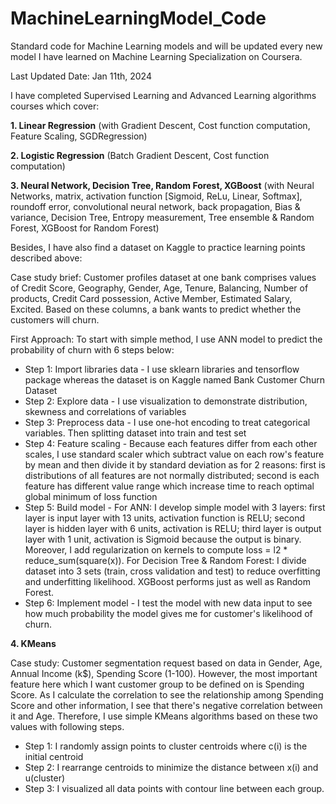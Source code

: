 # MachineLearningModel_Code
Standard code for Machine Learning models and will be updated every new model I have learned on Machine Learning Specialization on Coursera.

Last Updated Date: Jan 11th, 2024

I have completed Supervised Learning and Advanced Learning algorithms courses which cover:

**1. Linear Regression** (with Gradient Descent, Cost function computation, Feature Scaling, SGDRegression)

**2. Logistic Regression** (Batch Gradient Descent, Cost function computation)

**3. Neural Network, Decision Tree, Random Forest, XGBoost** (with Neural Networks, matrix, activation function [Sigmoid, ReLu, Linear, Softmax], roundoff error, convolutional neural network, back propagation, Bias & variance, Decision Tree, Entropy measurement, Tree ensemble & Random Forest, XGBoost for Random Forest)

Besides, I have also find a dataset on Kaggle to practice learning points described above:

Case study brief: Customer profiles dataset at one bank comprises values of Credit Score, Geography, Gender, Age, Tenure, Balancing, Number of products, Credit Card possession, Active Member, Estimated Salary, Excited. Based on these columns, a bank wants to predict whether the customers will churn.

First Approach: To start with simple method, I use ANN model to predict the probability of churn with 6 steps below:
- Step 1: Import libraries data - I use sklearn libraries and tensorflow package whereas the dataset is on Kaggle named Bank Customer Churn Dataset
- Step 2: Explore data - I use visualization to demonstrate distribution, skewness and correlations of variables
- Step 3: Preprocess data - I use one-hot encoding to treat categorical variables. Then splitting dataset into train and test set
- Step 4: Feature scaling - Because each features differ from each other scales, I use standard scaler which subtract value on each row's feature by mean and then divide it by standard deviation as for 2 reasons: first is distributions of all features are not normally distributed; second is each feature has different value range which increase time to reach optimal global minimum of loss function
- Step 5: Build model - For ANN: I develop simple model with 3 layers: first layer is input layer with 13 units, activation function is RELU; second layer is hidden layer with 6 units, activation is RELU; third layer is output layer with 1 unit, activation is Sigmoid because the output is binary. Moreover, I add regularization on kernels to compute loss = l2 * reduce_sum(square(x)). For Decision Tree & Random Forest: I divide dataset into 3 sets (train, cross validation and test) to reduce overfitting and underfitting likelihood. XGBoost performs just as well as Random Forest.
- Step 6: Implement model - I test the model with new data input to see how much probability the model gives me for customer's likelihood of churn.

**4. KMeans** 

Case study: Customer segmentation request based on data in Gender, Age, Annual Income (k$), Spending Score (1-100). However, the most important feature here which I want customer group to be defined on is Spending Score. As I calculate the correlation to see the relationship among Spending Score and other information, I see that there's negative correlation between it and Age. Therefore, I use simple KMeans algorithms based on these two values with following steps.
- Step 1: I randomly assign points to cluster centroids where c(i) is the initial centroid
- Step 2: I rearrange centroids  to minimize the distance between x(i) and u(cluster)
- Step 3: I visualized all data points with contour line between each group.
